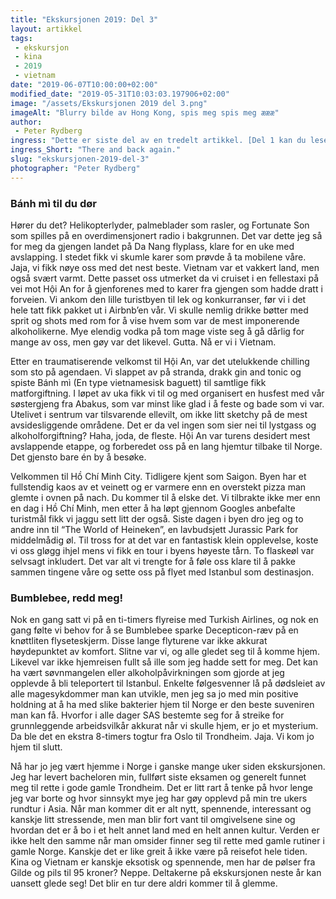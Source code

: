 ```yaml
---
title: "Ekskursjonen 2019: Del 3"
layout: artikkel 
tags: 
 - ekskursjon
 - kina
 - 2019
 - vietnam
date: "2019-06-07T10:00:00+02:00"
modified_date: "2019-05-31T10:03:03.197906+02:00"
image: "/assets/Ekskursjonen 2019 del 3.png"
imageAlt: "Blurry bilde av Hong Kong, spis meg spis meg æææ"
author:
 - Peter Rydberg
ingress: "Dette er siste del av en tredelt artikkel. [Del 1 kan du lese her](https://online.ntnu.no/article/93/ekskursjonen-2019-del-1/), og [del 2 kan du lese her.](https://online.ntnu.no/article/94/ekskursjonen-2019-del-2/)"
ingress_Short: "There and back again."
slug: "ekskursjonen-2019-del-3"
photographer: "Peter Rydberg"
---
```

### Bánh mì til du dør
Hører du det? Helikopterlyder, palmeblader som rasler, og Fortunate Son som spilles på en overdimensjonert radio i bakgrunnen. Det var dette jeg så for meg da gjengen landet på Da Nang flyplass, klare for en uke med avslapping. I stedet fikk vi skumle karer som prøvde å ta mobilene våre. Jaja, vi fikk nøye oss med det nest beste. Vietnam var et vakkert land, men også svært varmt. Dette passet oss utmerket da vi cruiset i en fellestaxi på vei mot Hội An for å gjenforenes med to karer fra gjengen som hadde dratt i forveien. Vi ankom den lille turistbyen til lek og konkurranser, før vi i det hele tatt fikk pakket ut i Airbnb’en vår. Vi skulle nemlig drikke bøtter med sprit og shots med rom for å vise hvem som var de mest imponerende alkoholikerne. Mye elendig vodka på tom mage viste seg å gå dårlig for mange av oss, men gøy var det likevel. Gutta. Nå er vi i Vietnam.

Etter en traumatiserende velkomst til Hội An, var det utelukkende chilling som sto på agendaen. Vi slappet av på stranda, drakk gin and tonic og spiste Bánh mì (En type vietnamesisk baguett) til samtlige fikk matforgiftning. I løpet av uka fikk vi til og med organisert en husfest med vår søstergjeng fra Abakus, som var minst like glad i å feste og bade som vi var. Utelivet i sentrum var tilsvarende ellevilt, om ikke litt sketchy på de mest avsidesliggende områdene. Det er da vel ingen som sier nei til lystgass og alkoholforgiftning? Haha, joda, de fleste. Hội An var turens desidert mest avslappende etappe, og forberedet oss på en lang hjemtur tilbake til Norge. Det gjensto bare én by å besøke.

Velkommen til Hồ Chí Minh City. Tidligere kjent som Saigon. Byen har et fullstendig kaos av et veinett og er varmere enn en overstekt pizza man glemte i ovnen på nach. Du kommer til å elske det. Vi tilbrakte ikke mer enn en dag i Hồ Chí Minh, men etter å ha løpt gjennom Googles anbefalte turistmål fikk vi jaggu sett litt der også. Siste dagen i byen dro jeg og to andre inn til “The World of Heineken”, en lavbudsjett Jurassic Park for middelmådig øl. Til tross for at det var en fantastisk klein opplevelse, koste vi oss gløgg ihjel mens vi fikk en tour i byens høyeste tårn. To flaskeøl var selvsagt inkludert. Det var alt vi trengte for å føle oss klare til å pakke sammen tingene våre og sette oss på flyet med Istanbul som destinasjon.

### Bumblebee, redd meg!
Nok en gang satt vi på en ti-timers flyreise med Turkish Airlines, og nok en gang følte vi behov for å se Bumblebee sparke Decepticon-ræv på en knøttliten flyseteskjerm. Disse lange flyturene var ikke akkurat høydepunktet av komfort. Slitne var vi, og alle gledet seg til å komme hjem. Likevel var ikke hjemreisen fullt så ille som jeg hadde sett for meg. Det kan ha vært søvnmangelen eller alkoholpåvirkningen som gjorde at jeg opplevde å bli teleportert til Istanbul. Enkelte følgesvenner lå på dødsleiet av alle magesykdommer man kan utvikle, men jeg sa jo med min positive holdning at å ha med slike bakterier hjem til Norge er den beste suveniren man kan få. Hvorfor i alle dager SAS bestemte seg for å streike for grunnleggende arbeidsvilkår akkurat når vi skulle hjem, er jo et mysterium. Da ble det en ekstra 8-timers togtur fra Oslo til Trondheim. Jaja. Vi kom jo hjem til slutt.

Nå har jo jeg vært hjemme i Norge i ganske mange uker siden ekskursjonen. Jeg har levert bacheloren min, fullført siste eksamen og generelt funnet meg til rette i gode gamle Trondheim. Det er litt rart å tenke på hvor lenge jeg var borte og hvor sinnsykt mye jeg har gøy opplevd på min tre ukers rundtur i Asia. Når man kommer dit er alt nytt, spennende, interessant og kanskje litt stressende, men man blir fort vant til omgivelsene sine og hvordan det er å bo i et helt annet land med en helt annen kultur. Verden er ikke helt den samme når man omsider finner seg til rette med gamle rutiner i gamle Norge. Kanskje det er like greit å ikke være på reisefot hele tiden. Kina og Vietnam er kanskje eksotisk og spennende, men har de pølser fra Gilde og pils til 95 kroner? Neppe. Deltakerne på ekskursjonen neste år kan uansett glede seg! Det blir en tur dere aldri kommer til å glemme.
